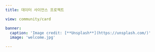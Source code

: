 ```yaml
---
title: 데이터 사이언스 프로젝트

view: community/card

banner:
  caption: 'Image credit: [**Unsplash**](https://unsplash.com/)'
  image: 'welcome.jpg'

---
```

